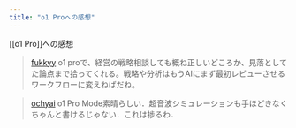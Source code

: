 ```yaml
---
title: "o1 Proへの感想"
---
```


[[o1 Pro]]への感想
> [fukkyy](https://x.com/fukkyy/status/1865578912459485210) o1 proで、経営の戦略相談しても概ね正しいどころか、見落としてた論点まで拾ってくれる。戦略や分析はもうAIにまず最初レビューさせるワークフローに変えねばだね。

> [ochyai](https://x.com/ochyai/status/1865605847210156409) o1 Pro Mode素晴らしい．超音波シミュレーションも手ほどきなくちゃんと書けるじゃない．これは捗るわ．

